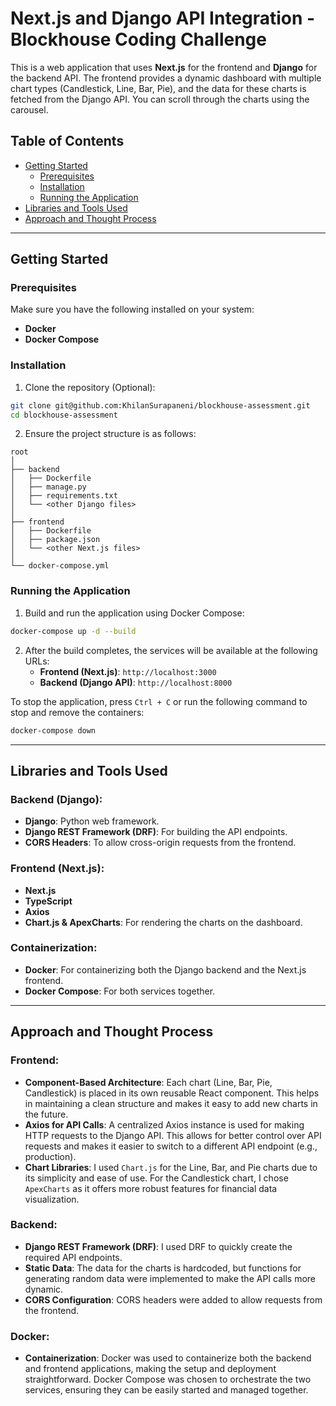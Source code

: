 # Next.js and Django API Integration - Blockhouse Coding Challenge

This is a web application that uses **Next.js** for the frontend and **Django** for the backend API. The frontend provides a dynamic dashboard with multiple chart types (Candlestick, Line, Bar, Pie), and the data for these charts is fetched from the Django API. You can scroll through the charts using the carousel.

## Table of Contents
- [Getting Started](#getting-started)
  - [Prerequisites](#prerequisites)
  - [Installation](#installation)
  - [Running the Application](#running-the-application)
- [Libraries and Tools Used](#libraries-and-tools-used)
- [Approach and Thought Process](#approach-and-thought-process)

---

## Getting Started

### Prerequisites

Make sure you have the following installed on your system:
- **Docker**
- **Docker Compose**

### Installation

1. Clone the repository (Optional):

```bash
git clone git@github.com:KhilanSurapaneni/blockhouse-assessment.git
cd blockhouse-assessment
```

2. Ensure the project structure is as follows:

```
root
│
├── backend
│   ├── Dockerfile
│   ├── manage.py
│   ├── requirements.txt
│   └── <other Django files>
│
├── frontend
│   ├── Dockerfile
│   ├── package.json
│   └── <other Next.js files>
│
└── docker-compose.yml
```

### Running the Application

1. Build and run the application using Docker Compose:

```bash
docker-compose up -d --build
```

2. After the build completes, the services will be available at the following URLs:
   - **Frontend (Next.js)**: `http://localhost:3000`
   - **Backend (Django API)**: `http://localhost:8000`

To stop the application, press `Ctrl + C` or run the following command to stop and remove the containers:

```bash
docker-compose down
```

---

## Libraries and Tools Used

### Backend (Django):
- **Django**: Python web framework.
- **Django REST Framework (DRF)**: For building the API endpoints.
- **CORS Headers**: To allow cross-origin requests from the frontend.

### Frontend (Next.js):
- **Next.js**
- **TypeScript**
- **Axios**
- **Chart.js & ApexCharts**: For rendering the charts on the dashboard.

### Containerization:
- **Docker**: For containerizing both the Django backend and the Next.js frontend.
- **Docker Compose**: For both services together.


---

## Approach and Thought Process

### Frontend:

- **Component-Based Architecture**: Each chart (Line, Bar, Pie, Candlestick) is placed in its own reusable React component. This helps in maintaining a clean structure and makes it easy to add new charts in the future.
- **Axios for API Calls**: A centralized Axios instance is used for making HTTP requests to the Django API. This allows for better control over API requests and makes it easier to switch to a different API endpoint (e.g., production).
- **Chart Libraries**: I used `Chart.js` for the Line, Bar, and Pie charts due to its simplicity and ease of use. For the Candlestick chart, I chose `ApexCharts` as it offers more robust features for financial data visualization.

### Backend:

- **Django REST Framework (DRF)**: I used DRF to quickly create the required API endpoints.
- **Static Data**: The data for the charts is hardcoded, but functions for generating random data were implemented to make the API calls more dynamic.
- **CORS Configuration**: CORS headers were added to allow requests from the frontend.

### Docker:

- **Containerization**: Docker was used to containerize both the backend and frontend applications, making the setup and deployment straightforward. Docker Compose was chosen to orchestrate the two services, ensuring they can be easily started and managed together.

